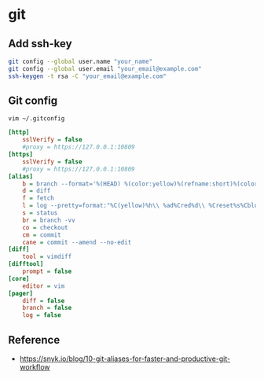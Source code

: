 # git

## Add ssh-key

```bash
git config --global user.name "your_name"
git config --global user.email "your_email@example.com"
ssh-keygen -t rsa -C "your_email@example.com"
```

## Git config

`vim ~/.gitconfig`

```ini
[http]
    sslVerify = false
    #proxy = https://127.0.0.1:10809
[https]
    sslVerify = false
    #proxy = https://127.0.0.1:10809
[alias]
    b = branch --format='%(HEAD) %(color:yellow)%(refname:short)%(color:reset) - %(contents:subject) %(color:green)(%(committerdate:relative)) [%(authorname)]' --sort=-committerdate
    d = diff
    f = fetch
    l = log --pretty=format:"%C(yellow)%h\\ %ad%Cred%d\\ %Creset%s%Cblue\\ [%an]" --decorate --date=short -12
    s = status
    br = branch -vv
    co = checkout
    cm = commit
    cane = commit --amend --no-edit
[diff]
    tool = vimdiff
[difftool]
    prompt = false
[core]
    editor = vim
[pager]
    diff = false
    branch = false
    log = false
```

## Reference

- <https://snyk.io/blog/10-git-aliases-for-faster-and-productive-git-workflow>
